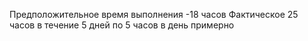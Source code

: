 Предположительное время выполнения -18 часов
Фактическое 25 часов в течение 5 дней по 5 часов в день примерно
